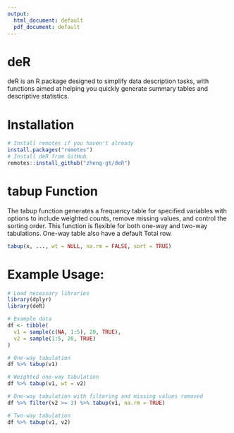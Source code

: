 ```yaml
---
output:
  html_document: default
  pdf_document: default
---
```


# deR

<!-- badges: start -->

<!-- badges: end -->

deR is an R package designed to simplify data description tasks, with functions aimed at helping you quickly generate summary tables and descriptive statistics.

# Installation

``` r
# Install remotes if you haven't already 
install.packages("remotes")
# Install deR from GitHub
remotes::install_github("zheng-gt/deR")
```

# tabup Function

The tabup function generates a frequency table for specified variables with options to include weighted counts, remove missing values, and control the sorting order. This function is flexible for both one-way and two-way tabulations. One-way table also have a default Total row.

``` r
tabup(x, ..., wt = NULL, na.rm = FALSE, sort = TRUE)
```

# Example Usage:

``` r
# Load necessary libraries
library(dplyr)
library(deR)

# Example data
df <- tibble(
  v1 = sample(c(NA, 1:5), 20, TRUE),
  v2 = sample(1:5, 20, TRUE)
)

# One-way tabulation
df %>% tabup(v1)

# Weighted one-way tabulation
df %>% tabup(v1, wt = v2)

# One-way tabulation with filtering and missing values removed
df %>% filter(v2 >= 3) %>% tabup(v1, na.rm = TRUE)

# Two-way tabulation
df %>% tabup(v1, v2)
```
